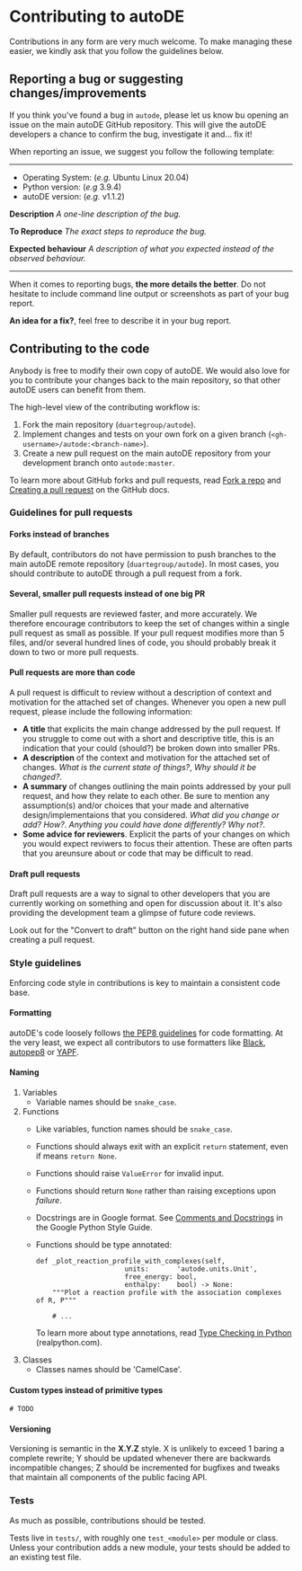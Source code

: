 # Contributing to autoDE

Contributions in any form are very much welcome. To make managing these
easier, we kindly ask that you follow the guidelines below.

## Reporting a bug or suggesting changes/improvements

If you think you've found a bug in `autode`, please let us know bu
opening an issue on the main autoDE GitHub repository. This will give
the autoDE developers a chance to confirm the bug, investigate it and...
fix it!

When reporting an issue, we suggest you follow the following template:

------------------------------------------------------------------------

-   Operating System: (*e.g.* Ubuntu Linux 20.04)
-   Python version: (*e.g* 3.9.4)
-   autoDE version: (*e.g.* v1.1.2)

**Description** *A one-line description of the bug.*

**To Reproduce** *The exact steps to reproduce the bug.*

**Expected behaviour** *A description of what you expected instead of
the observed behaviour.*

------------------------------------------------------------------------

When it comes to reporting bugs, **the more details the better**. Do not
hesitate to include command line output or screenshots as part of your
bug report.

**An idea for a fix?**, feel free to describe it in your bug report.

## Contributing to the code

Anybody is free to modify their own copy of autoDE. We would also love
for you to contribute your changes back to the main repository, so that
other autoDE users can benefit from them.

The high-level view of the contributing workflow is:

1.  Fork the main repository (`duartegroup/autode`).
2.  Implement changes and tests on your own fork on a given branch
    (`<gh-username>/autode:<branch-name>`).
3.  Create a new pull request on the main autoDE repository from your
    development branch onto `autode:master`.

To learn more about GitHub forks and pull requests, read [Fork a
repo](https://docs.github.com/en/get-started/quickstart/fork-a-repo) and
[Creating a pull
request](https://docs.github.com/en/github/collaborating-with-pull-requests/proposing-changes-to-your-work-with-pull-requests/creating-a-pull-request)
on the GitHub docs.

### Guidelines for pull requests

#### Forks instead of branches

By default, contributors do not have permission to push branches to the
main autoDE remote repository (`duartegroup/autode`). In most cases, you
should contribute to autoDE through a pull request from a fork.

#### Several, smaller pull requests instead of one big PR

Smaller pull requests are reviewed faster, and more accurately. We
therefore encourage contributors to keep the set of changes within a
single pull request as small as possible. If your pull request modifies
more than 5 files, and/or several hundred lines of code, you should
probably break it down to two or more pull requests.

#### Pull requests are more than code

A pull request is difficult to review without a description of context
and motivation for the attached set of changes. Whenever you open a new
pull request, please include the following information:

-   **A title** that explicits the main change addressed by the pull
    request. If you struggle to come out with a short and descriptive
    title, this is an indication that your could (should?) be broken
    down into smaller PRs.
-   **A description** of the context and motivation for the attached set
    of changes. *What is the current state of things?*, *Why should it
    be changed?*.
-   **A summary** of changes outlining the main points addressed by your
    pull request, and how they relate to each other. Be sure to mention
    any assumption(s) and/or choices that your made and alternative
    design/implementaions that you considered. *What did you change or
    add?* *How?*. *Anything you could have done differently? Why not?*.
-   **Some advice for reviewers**. Explicit the parts of your changes on
    which you would expect reviwers to focus their attention. These are
    often parts that you areunsure about or code that may be difficult
    to read.

#### Draft pull requests

Draft pull requests are a way to signal to other developers that you are
currently working on something and open for discussion about it. It's
also providing the development team a glimpse of future code reviews.

Look out for the "Convert to draft" button on the right hand side pane
when creating a pull request.

### Style guidelines

Enforcing code style in contributions is key to maintain a consistent
code base.

#### Formatting

autoDE's code loosely follows [the PEP8
guidelines](https://www.python.org/dev/peps/pep-0008/) for code
formatting. At the very least, we expect all contributors to use
formatters like [Black](https://github.com/psf/black),
[autopep8](https://github.com/hhatto/autopep8) or
[YAPF](https://github.com/google/yapf).

#### Naming

1.  Variables
    -   Variable names should be `snake_case`.
2.  Functions
    -   Like variables, function names should be `snake_case`.

    -   Functions should always exit with an explicit `return`
        statement, even if means `return None`.

    -   Functions should raise `ValueError` for invalid input.

    -   Functions should return `None` rather than raising exceptions
        upon *failure*.

    -   Docstrings are in Google format. See [Comments and
        Docstrings](https://google.github.io/styleguide/pyguide.html#38-comments-and-docstrings)
        in the Google Python Style Guide.

    -   Functions should be type annotated:

        ``` {.python}
        def _plot_reaction_profile_with_complexes(self,
                              units:       'autode.units.Unit',
                              free_energy: bool,
                              enthalpy:    bool) -> None:
            """Plot a reaction profile with the association complexes of R, P"""

            # ...
        ```

        To learn more about type annotations, read [Type Checking in
        Python](https://realpython.com/python-type-checking/)
        (realpython.com).
3.  Classes
    -   Classes names should be 'CamelCase'.

#### Custom types instead of primitive types

``` {.python}
# TODO
```

#### Versioning

Versioning is semantic in the **X.Y.Z** style. X is unlikely to exceed 1
baring a complete rewrite; Y should be updated whenever there are
backwards incompatible changes; Z should be incremented for bugfixes and
tweaks that maintain all components of the public facing API.

### Tests

As much as possible, contributions should be tested.

Tests live in `tests/`, with roughly one `test_<module>` per module or
class. Unless your contribution adds a new module, your tests should be
added to an existing test file.

